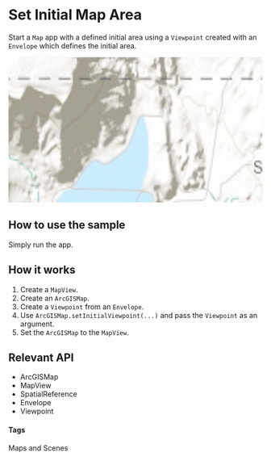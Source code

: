 # Set Initial Map Area
Start a `Map` app with a defined initial area using a `Viewpoint` created with an `Envelope` which defines the initial area.

![Set Initial Map Area App](set-initial-map-area.png)

## How to use the sample
Simply run the app.

## How it works
1. Create a `MapView`.
1. Create an `ArcGISMap`.
1. Create a `Viewpoint` from an `Envelope`.
1. Use `ArcGISMap.setInitialViewpoint(...)` and pass the `Viewpoint` as an argument.
1. Set the `ArcGISMap` to the `MapView`.

## Relevant API
* ArcGISMap
* MapView
* SpatialReference
* Envelope
* Viewpoint

#### Tags
Maps and Scenes
